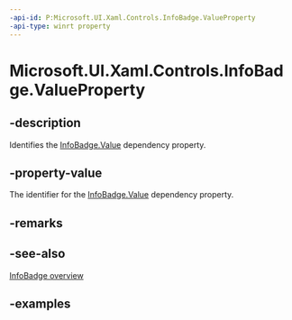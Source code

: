 ```yaml
---
-api-id: P:Microsoft.UI.Xaml.Controls.InfoBadge.ValueProperty
-api-type: winrt property
---
```


# Microsoft.UI.Xaml.Controls.InfoBadge.ValueProperty

<!--
public static Microsoft.UI.Xaml.DependencyProperty ValueProperty { get; }
-->


## -description

Identifies the [InfoBadge.Value](infobadge_value.md) dependency property.
## -property-value

The identifier for the [InfoBadge.Value](infobadge_value.md) dependency property.

## -remarks

## -see-also

[InfoBadge overview](/windows/apps/design/controls/info-badge)

## -examples


